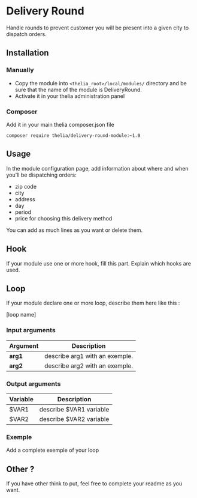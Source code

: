 # Delivery Round

Handle rounds to prevent customer you will be present into a given city to dispatch orders.

## Installation

### Manually

* Copy the module into ```<thelia_root>/local/modules/``` directory and be sure that the name of the module is DeliveryRound.
* Activate it in your thelia administration panel

### Composer

Add it in your main thelia composer.json file

```
composer require thelia/delivery-round-module:~1.0
```

## Usage

In the module configuration page, add information about where and when you'll be dispatching orders:
- zip code
- city
- address
- day
- period
- price for choosing this delivery method

You can add as much lines as you want or delete them.

## Hook

If your module use one or more hook, fill this part. Explain which hooks are used.


## Loop

If your module declare one or more loop, describe them here like this :

[loop name]

### Input arguments

|Argument |Description |
|---      |--- |
|**arg1** | describe arg1 with an exemple. |
|**arg2** | describe arg2 with an exemple. |

### Output arguments

|Variable   |Description |
|---        |--- |
|$VAR1    | describe $VAR1 variable |
|$VAR2    | describe $VAR2 variable |

### Exemple

Add a complete exemple of your loop

## Other ?

If you have other think to put, feel free to complete your readme as you want.
